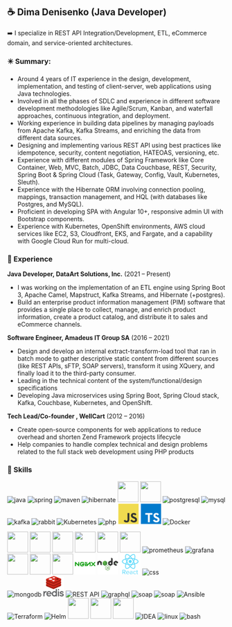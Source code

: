 ## ☕ Dima Denisenko (Java Developer)

➡️ I specialize in REST API Integration/Development, ETL, eCommerce domain, and service-oriented architectures.

### ✴️ Summary:

-    Around 4 years of IT experience in the design, development, implementation, and testing of client-server, web applications using Java technologies.
-    Involved in all the phases of SDLC and experience in different software development methodologies like Agile/Scrum, Kanban, and waterfall approaches, continuous integration, and deployment.
-    Working experience in building data pipelines by managing payloads from Apache Kafka, Kafka Streams, and enriching the data from different data sources.
-    Designing and implementing various REST API using best practices like idempotence, security, content negotiation, HATEOAS, versioning, etc.
-    Experience with different modules of Spring Framework like Core Container, Web, MVC, Batch, JDBC, Data Couchbase, REST, Security, Spring Boot & Spring Cloud (Task, Gateway, Config, Vault, Kubernetes, Sleuth).
-    Experience with the Hibernate ORM involving connection pooling, mappings, transaction management, and HQL (with databases like Postgres, and MySQL).
-    Proficient in developing SPA with Angular 10+, responsive admin UI with Bootstrap components.
-    Experience with Kubernetes, OpenShift environments, AWS cloud services like EC2, S3, Cloudfront, EKS, and Fargate, and a capability with Google Cloud Run for multi-cloud.

### 🔖 Experience

**Java Developer, DataArt Solutions, Inc.** (2021 – Present)

- I was working on the implementation of an ETL engine using Spring Boot 3, Apache Camel, Mapstruct, Kafka Streams, and Hibernate (+postgres).
- Build an enterprise product information management (PIM) software that provides a single place to collect, manage, and enrich product information, create a product catalog, and distribute it to sales and eCommerce channels.

**Software Engineer, Amadeus IT Group SA** (2016 – 2021)

- Design and develop an internal extract-transform-load tool that ran in batch mode to gather descriptive static content from different sources (like REST APIs, sFTP, SOAP servers), transform it using XQuery, and finally load it to the third-party consumer.
- Leading in the technical content of the system/functional/design specifications
- Developing Java microservices using Spring Boot, Spring Cloud stack, Kafka, Couchbase, Kubernetes, and OpenShift.
 
**Tech Lead/Co-founder , WellCart** (2012 – 2016)

- Create open-source components for web applications to reduce overhead and shorten Zend Framework projects lifecycle
- Help companies to handle complex technical and design problems related to the full stack web development using PHP products

### 💼 Skills

<p align="left">
<img src="https://cdn.svgporn.com/logos/java.svg" alt="java" width="48" height="48" />
<img src="https://cdn.svgporn.com/logos/spring-icon.svg" alt="spring" width="48" height="48" />
<img src="https://user-images.githubusercontent.com/25181517/117207242-07d5a700-adf4-11eb-975e-be04e62b984b.png" alt="maven" width="48" height="48" />
<img src="https://user-images.githubusercontent.com/25181517/117207493-49665200-adf4-11eb-808e-a9c0fcc2a0a0.png" alt="hibernate" width="48" height="48" />
<img src="https://user-images.githubusercontent.com/25181517/183891673-32824908-bc5d-44f8-8f72-f0415822404a.png" alt="" width="48" height="48" />
<img src="https://user-images.githubusercontent.com/25181517/117533873-484d4480-afef-11eb-9fad-67c8605e3592.png" alt="" width="48" height="48" />
<img src="https://cdn.svgporn.com/logos/postgresql.svg" alt="postgresql" width="48" height="48" />
<img src="https://cdn.svgporn.com/logos/mysql.svg" alt="mysql" width="48" height="48" />
<img src="https://cdn.svgporn.com/logos/kafka-icon.svg" alt="kafka" width="48" height="48" />
<img src="https://cdn.svgporn.com/logos/rabbitmq-icon.svg" alt="rabbit" width="48" height="48" />
<img src="https://www.vectorlogo.zone/logos/kubernetes/kubernetes-icon.svg" alt="Kubernetes" width="48" height="48" />
<img src="https://cdn.jsdelivr.net/gh/devicons/devicon@latest/icons/php/php-original.svg"  alt="php" width="48" height="48" />
<img src="https://raw.githubusercontent.com/devicons/devicon/master/icons/javascript/javascript-original.svg" alt="javascript" width="48" height="48" />
<img src="https://raw.githubusercontent.com/devicons/devicon/master/icons/typescript/typescript-original.svg" alt="typescript" width="48" height="48" />
<img src="https://cdn.svgporn.com/logos/docker-icon.svg" alt="Docker" width="48" height="48" />
</p>
<p align="left">
<img src="https://user-images.githubusercontent.com/25181517/183892181-ad32b69e-3603-418c-b8e7-99e976c2a784.png" alt="" width="48" height="48" />
<img src="https://user-images.githubusercontent.com/25181517/190229463-87fa862f-ccf0-48da-8023-940d287df610.png" alt="" width="48" height="48" />
<img src="https://user-images.githubusercontent.com/25181517/184097317-690eea12-3a26-4f7c-8521-729ebbbb3f98.png" alt="" width="48" height="48" />
<img src="https://user-images.githubusercontent.com/25181517/184146221-671413cb-b1ae-47db-a232-b37c99281516.png" alt="" width="48" height="48" />

<img src="https://user-images.githubusercontent.com/25181517/183868728-b2e11072-00a5-47e2-8a4e-4ebbb2b8c554.png" alt="" width="48" height="48" />
<img src="https://user-images.githubusercontent.com/25181517/179090274-733373ef-3b59-4f28-9ecb-244bea700932.png" alt="" width="48" height="48" />
<img src="https://cdn.svgporn.com/logos/prometheus.svg" alt="prometheus" width="48" height="48" />
<img src="https://cdn.svgporn.com/logos/grafana.svg" alt="grafana" width="48" height="48" />
<img src="https://user-images.githubusercontent.com/25181517/190230082-55409fe9-d5a2-4f3d-bdba-0f0946190e67.png" alt="" width="48" height="48" />
<img src="https://user-images.githubusercontent.com/25181517/185157723-1ca89950-665d-467c-b653-953559daa1c7.png" alt="" width="48" height="48" />
<img src="https://user-images.githubusercontent.com/25181517/183345124-0948a5e0-5326-495f-824f-b99d3aee5467.png" alt="" width="48" height="48" />
<img src="https://raw.githubusercontent.com/devicons/devicon/master/icons/nginx/nginx-original.svg" alt="nginx" width="48" height="48" />

<img src="https://raw.githubusercontent.com/devicons/devicon/master/icons/nodejs/nodejs-original-wordmark.svg" alt="nodejs" width="48" height="48" />
<img src="https://raw.githubusercontent.com/devicons/devicon/master/icons/react/react-original-wordmark.svg" alt="react" width="48" height="48" />
<img src="https://user-images.githubusercontent.com/25181517/183898674-75a4a1b1-f960-4ea9-abcb-637170a00a75.png" alt="css" width="48" height="48" />
<br>

<img src="https://cdn.svgporn.com/logos/mongodb.svg" alt="mongodb" width="48" height="48" />
<img src="https://raw.githubusercontent.com/devicons/devicon/master/icons/redis/redis-original-wordmark.svg" alt="redis" width="48" height="48" />
<img src="https://cdn.svgporn.com/logos/openapi-icon.svg" alt="REST API" width="48" height="48" />
<img src="https://cdn.svgporn.com/logos/graphql.svg" alt="graphql" width="48" height="48" />
<img src="https://user-images.githubusercontent.com/25181517/192107860-9a9f0894-0e34-4ab3-964d-6297ee4c00e9.png" alt="soap" width="48" height="48" />
<img src="https://user-images.githubusercontent.com/25181517/192109061-e138ca71-337c-4019-8d42-4792fdaa7128.png" alt="soap" width="48" height="48" />

<img src="https://cdn.svgporn.com/logos/ansible.svg" alt="Ansible" width="48" height="48" />
<img src="https://cdn.svgporn.com/logos/terraform-icon.svg" alt="Terraform" width="48" height="48" />
<img src="https://cdn.svgporn.com/logos/helm.svg" alt="Helm" width="48" height="48" />

<img src="https://user-images.githubusercontent.com/25181517/192108372-f71d70ac-7ae6-4c0d-8395-51d8870c2ef0.png" alt="" width="48" height="48" />
<img src="https://user-images.githubusercontent.com/25181517/192108374-8da61ba1-99ec-41d7-80b8-fb2f7c0a4948.png" alt="" width="48" height="48" />
<img src="https://user-images.githubusercontent.com/25181517/192108376-c675d39b-90f6-4073-bde6-5a9291644657.png" alt="" width="48" height="48" />

<img src="https://user-images.githubusercontent.com/25181517/192108890-200809d1-439c-4e23-90d3-b090cf9a4eea.png" alt="IDEA" width="48" height="48" />
<img src="https://cdn.svgporn.com/logos/linux-tux.svg" alt="linux" width="48" height="48" />
<img src="https://cdn.svgporn.com/logos/bash-icon.svg" alt="bash" width="48" height="48" />
</p>

